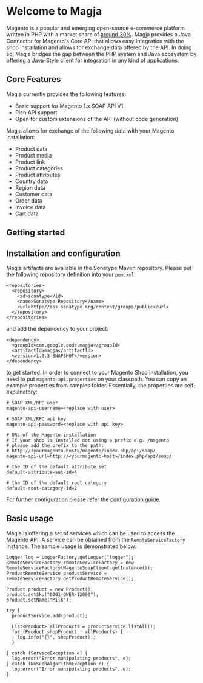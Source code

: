 # Welcome to Magja

Magento is a popular and emerging open-source e-commerce platform written in PHP with a market share of [around 30%](https://en.wikipedia.org/wiki/Magento).
Magja provides a Java Connector for Magento's Core API that allows easy integration with the shop installation and allows for exchange data offered by the API.
In doing so, Magja bridges the gap between the PHP system and Java ecosystem by offering a Java-Style client for integration in any kind  of applications.

## Core Features
Magja currently provides the following features:

 - Basic support for Magento 1.x SOAP API V1
 - Rich API support
 - Open for custom extensions of the API (without code generation)

Magja allows for exchange of the following data with your Magento installation:

 - Product data
 - Product media
 - Product link
 - Product categories
 - Product attributes
 - Country data
 - Region data
 - Customer data
 - Order data
 - Invoice data
 - Cart data

## Getting started

## Installation and configuration

Magja artifacts are available in the Sonatype Maven repository. Please put the following repository definition into your `pom.xml`:

    <repositories>
      <repository>
        <id>sonatype</id>
        <name>Sonatype Repository</name>
        <url>http://oss.sonatype.org/content/groups/public</url>
      </repository>
    </repositories>

and add the dependency to your project:

    <dependency>
      <groupId>com.google.code.magja</groupId>
      <artifactId>magja</artifactId>
      <version>1.0.3-SNAPSHOT</version>
    </dependency>

to get started. In order to connect to your Magento Shop installation, you need to put `magento-api.properties` on your classpath.
You can copy an example properties from samples folder. Essentially, the properties are self-explanatory:

    # SOAP XML/RPC user
    magento-api-username=<replace with user>

    # SOAP XML/RPC api key
    magento-api-password=<replace with api key>

    # URL of the Magento installation
    # If your shop is installed not using a prefix e.g. /magento
    # please add the prefix to the path:
    # http://<yourmagento-host>/magento/index.php/api/soap/
    magento-api-url=http://<yourmagento-host>/index.php/api/soap/

    # the ID of the default attribute set
    default-attribute-set-id=4

    # the ID of the default root category
    default-root-category-id=2

For further configuration please refer the [configuration guide](configuration.html).

## Basic usage

Magja is offering a set of services which can be used to access the Magento API. A service can be obtained
from the `RemoteServiceFactory` instance. The sample usage is demonstrated below:

    Logger log = LoggerFactory.getLogger("logger");
    RemoteServiceFactory remoteServiceFactory = new RemoteServiceFactory(MagentoSoapClient.getInstance());
    ProductRemoteService productService = remoteServiceFactory.getProductRemoteService();

    Product product = new Product();
    product.setSku("0001-QWER-12090");
    product.setName("Milk");

    try {
      productService.add(product);

      List<Product> allProducts = productService.listAll();
      for (Product shopProduct : allProducts) {
        log.info("{}", shopProduct);;
      }

    } catch (ServiceException e) {
      log.error("Error manipulating products", e);
    } catch (NoSuchAlgorithmException e) {
      log.error("Error manipulating products", e);
    }

